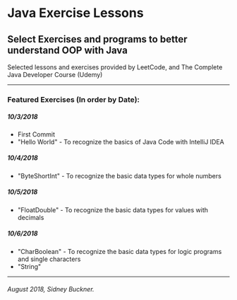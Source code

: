 # Java Exercise Lessons
## Select Exercises and programs to better understand OOP with Java
Selected lessons and exercises provided by LeetCode, and The Complete Java Developer Course (Udemy)

---

### Featured Exercises (In order by Date):

##### 10/3/2018
+ First Commit
+ "Hello World" - To recognize the basics of Java Code with IntelliJ IDEA
##### 10/4/2018
+ "ByteShortInt" - To recognize the basic data types for whole numbers
##### 10/5/2018
+ "FloatDouble" - To recognize the basic data types for values with decimals
##### 10/6/2018
+ "CharBoolean" - To recognize the basic data types for logic programs and single characters
+ "String"
---
###### August 2018, Sidney Buckner.
